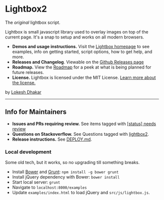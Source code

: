 # Lightbox2

The _original_ lightbox script.

Lightbox is small javascript library used to overlay images on top of the current page. It's a snap to setup and works on all modern browsers.

- **Demos and usage instructions.** Visit the [Lightbox homepage](http://lokeshdhakar.com/projects/lightbox2/) to see examples, info on getting started, script options, how to get help, and more.
- **Releases and Changelog**. Viewable on the [Github Releases page](https://github.com/lokesh/lightbox2/releases)
- **Roadmap.** View the [Roadmap](https://github.com/lokesh/lightbox2/blob/master/ROADMAP.md) for a peek at what is being planned for future releases.
- **License.** Lightbox is licensed under the MIT License. [Learn more about the license.](http://lokeshdhakar.com/projects/lightbox2/#license)

by [Lokesh Dhakar](http://www.lokeshdhakar.com)

---

## Info for Maintainers

- **Issues and PRs requiring review.** See items tagged with [\[status\] needs review](https://github.com/lokesh/lightbox2/labels/%5Bstatus%5D%20needs%20review)
- **Questions on Stackoverflow.** See Questions tagged with [lightbox2](https://stackoverflow.com/questions/tagged/lightbox2).
- **Release instructions.** See [DEPLOY.md](https://github.com/lokesh/lightbox2/blob/master/DEPLOY.md).


### Local development

Some old tech, but it works, so no upgrading till something breaks.

- Install [Bower](https://bower.io/) and [Grunt](https://gruntjs.com/): `npm install -g bower grunt`
- Install jQuery dependency with Bower: `bower install`
- Start local server: `grunt`
- Navigate to `localhost:8000/examples`
- Update `examples/index.html` to load jQuery and `src/js/lightbox.js`.